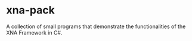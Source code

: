 # xna-pack
A collection of small programs that demonstrate the functionalities of the XNA Framework in C#.
